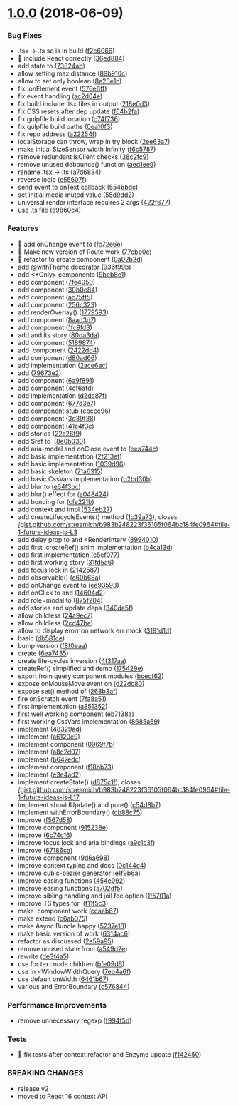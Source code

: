 # [1.0.0](https://github.com/streamich/libreact/compare/v0.5.0...v1.0.0) (2018-06-09)


### Bug Fixes

* .tsx -> .ts so <WindowWidthQuery> is in build ([f2e6066](https://github.com/streamich/libreact/commit/f2e6066))
* 🐛 include React correctly ([36ed884](https://github.com/streamich/libreact/commit/36ed884))
* add state to <WidthSensor> ([73824ab](https://github.com/streamich/libreact/commit/73824ab))
* allow setting max distance ([89b910c](https://github.com/streamich/libreact/commit/89b910c))
* allow to set only boolean ([8e23e1c](https://github.com/streamich/libreact/commit/8e23e1c))
* fix .onElement event ([576e6ff](https://github.com/streamich/libreact/commit/576e6ff))
* fix <MediaSensor> event handling ([ac2d04e](https://github.com/streamich/libreact/commit/ac2d04e))
* fix build include .tsx files in output ([218e0d3](https://github.com/streamich/libreact/commit/218e0d3))
* fix CSS resets after dep update ([f64b2fa](https://github.com/streamich/libreact/commit/f64b2fa))
* fix gulpfile build location ([c74f736](https://github.com/streamich/libreact/commit/c74f736))
* fix gulpfile build paths ([0ea10f3](https://github.com/streamich/libreact/commit/0ea10f3))
* fix repo address ([a22254f](https://github.com/streamich/libreact/commit/a22254f))
* localStorage can throw, wrap in try block ([2ee63a7](https://github.com/streamich/libreact/commit/2ee63a7))
* make initial SizeSensor width Infinity ([f6c5787](https://github.com/streamich/libreact/commit/f6c5787))
* remove redundant isClient checks ([38c2fc9](https://github.com/streamich/libreact/commit/38c2fc9))
* remove unused debounce() function ([aed1ee9](https://github.com/streamich/libreact/commit/aed1ee9))
* rename .tsx -> .ts ([a7d6834](https://github.com/streamich/libreact/commit/a7d6834))
* reverse <ElectronOnly> logic ([e55607f](https://github.com/streamich/libreact/commit/e55607f))
* send event to onText callback ([5546bdc](https://github.com/streamich/libreact/commit/5546bdc))
* set initial media muted value ([55d9dd2](https://github.com/streamich/libreact/commit/55d9dd2))
* universal render interface requires 2 args ([422f677](https://github.com/streamich/libreact/commit/422f677))
* use .ts file ([e9860c4](https://github.com/streamich/libreact/commit/e9860c4))


### Features

* 🎸 add onChange event to <LocationSensor> ([fc72e6e](https://github.com/streamich/libreact/commit/fc72e6e))
* 🎸 Make new version of Route work ([77ebb0e](https://github.com/streamich/libreact/commit/77ebb0e))
* 🎸 refactor to create <Match> component ([0a02b2d](https://github.com/streamich/libreact/commit/0a02b2d))
* add [@with](https://github.com/with)Theme decorator ([936f99b](https://github.com/streamich/libreact/commit/936f99b))
* add <*Only> components ([9beb8e1](https://github.com/streamich/libreact/commit/9beb8e1))
* add <AfterDraf> component ([7fe4050](https://github.com/streamich/libreact/commit/7fe4050))
* add <AfterTimeout> component ([30b0e84](https://github.com/streamich/libreact/commit/30b0e84))
* add <Animation> component ([ac75ff5](https://github.com/streamich/libreact/commit/ac75ff5))
* add <Dimmable> component ([256c323](https://github.com/streamich/libreact/commit/256c323))
* add <Dimmable> renderOverlay() ([1779593](https://github.com/streamich/libreact/commit/1779593))
* add <DropArea> component ([8aad3d7](https://github.com/streamich/libreact/commit/8aad3d7))
* add <ErrorBoundary> component ([1fc9fd3](https://github.com/streamich/libreact/commit/1fc9fd3))
* add <ExitSensor> and its story ([80da3da](https://github.com/streamich/libreact/commit/80da3da))
* add <IdleSensor> component ([5189874](https://github.com/streamich/libreact/commit/5189874))
* add <Img> component ([2422dd4](https://github.com/streamich/libreact/commit/2422dd4))
* add <InlineWidthQuery> component ([d80ad66](https://github.com/streamich/libreact/commit/d80ad66))
* add <Overlay> implementation ([2ace6ac](https://github.com/streamich/libreact/commit/2ace6ac))
* add <Pluggable> ([79673e2](https://github.com/streamich/libreact/commit/79673e2))
* add <Render> component ([6a9f891](https://github.com/streamich/libreact/commit/6a9f891))
* add <RenderInterval> component ([4cf6afd](https://github.com/streamich/libreact/commit/4cf6afd))
* add <Ripple> implementation ([d2dc87f](https://github.com/streamich/libreact/commit/d2dc87f))
* add <Tween> component ([677d3e7](https://github.com/streamich/libreact/commit/677d3e7))
* add <Upload> component stub ([ebccc96](https://github.com/streamich/libreact/commit/ebccc96))
* add <WhenIdle> component ([3d39f38](https://github.com/streamich/libreact/commit/3d39f38))
* add <WindowWidthQuery> component ([41e4f3c](https://github.com/streamich/libreact/commit/41e4f3c))
* add <WindowWidthSensor> stories ([22a26f9](https://github.com/streamich/libreact/commit/22a26f9))
* add $ref to <Img> ([8e0b030](https://github.com/streamich/libreact/commit/8e0b030))
* add aria-modal and onClose event to <Modal> ([eea744c](https://github.com/streamich/libreact/commit/eea744c))
* add basic <OutsideClick> implementation ([2f213ef](https://github.com/streamich/libreact/commit/2f213ef))
* add basic <ScratchSensor> implementation ([1039d96](https://github.com/streamich/libreact/commit/1039d96))
* add basic <Slider> skeleton ([71a6315](https://github.com/streamich/libreact/commit/71a6315))
* add basic CssVars implementation ([b2bd30b](https://github.com/streamich/libreact/commit/b2bd30b))
* add blur to <Dimmable> ([e64f3bc](https://github.com/streamich/libreact/commit/e64f3bc))
* add blur() effect for <Modal> ([a048424](https://github.com/streamich/libreact/commit/a048424))
* add bonding for <ScratchSensor> ([cfe221b](https://github.com/streamich/libreact/commit/cfe221b))
* add context <Provider> and <Consumer> impl ([534eb27](https://github.com/streamich/libreact/commit/534eb27))
* add createLifecycleEvents() method ([1c39a73](https://github.com/streamich/libreact/commit/1c39a73)), closes [/gist.github.com/streamich/b983b248223f36105f064bc184fe0964#file-1-future-ideas-js-L3](https://github.com//gist.github.com/streamich/b983b248223f36105f064bc184fe0964/issues/file-1-future-ideas-js-L3)
* add delay prop to <Render> and <RenderInterv ([8994010](https://github.com/streamich/libreact/commit/8994010))
* add first .createRef() shim implementation ([b4ca13d](https://github.com/streamich/libreact/commit/b4ca13d))
* add first <ClassList> implementation ([c5ef077](https://github.com/streamich/libreact/commit/c5ef077))
* add first <WidthQuery> working story ([31fd5a6](https://github.com/streamich/libreact/commit/31fd5a6))
* add focus lock in <Modal> ([2142587](https://github.com/streamich/libreact/commit/2142587))
* add observable() ([c60b68a](https://github.com/streamich/libreact/commit/c60b68a))
* add onChange event to <Media> ([ee93593](https://github.com/streamich/libreact/commit/ee93593))
* add onClick to <Overlay> and <Modal> ([14604d2](https://github.com/streamich/libreact/commit/14604d2))
* add role=modal to <Overlay> ([875f204](https://github.com/streamich/libreact/commit/875f204))
* add stories and update deps ([340da5f](https://github.com/streamich/libreact/commit/340da5f))
* allow childless <WindowScrollSensor> ([24a9ec7](https://github.com/streamich/libreact/commit/24a9ec7))
* allow childless <WindowSizeSensor> ([2cd47be](https://github.com/streamich/libreact/commit/2cd47be))
* allow to display erorr on network err mock ([3191d1d](https://github.com/streamich/libreact/commit/3191d1d))
* basic <Upload> ([db581ce](https://github.com/streamich/libreact/commit/db581ce))
* bump version ([f8f0eaa](https://github.com/streamich/libreact/commit/f8f0eaa))
* create <Portal> ([6ea7435](https://github.com/streamich/libreact/commit/6ea7435))
* create life-cycles inversion ([4f317aa](https://github.com/streamich/libreact/commit/4f317aa))
* createRef() simplified and demo ([175429e](https://github.com/streamich/libreact/commit/175429e))
* export <View> from query component modules ([bcecf62](https://github.com/streamich/libreact/commit/bcecf62))
* expose onMouseMove event on <MouseSensor> ([d22dc80](https://github.com/streamich/libreact/commit/d22dc80))
* expose set() method of <Toggle> ([268b3af](https://github.com/streamich/libreact/commit/268b3af))
* fire onScratch event ([7fa8a51](https://github.com/streamich/libreact/commit/7fa8a51))
* first <Dimmer> implementation ([a851352](https://github.com/streamich/libreact/commit/a851352))
* first well working <Parallax> component ([eb7138a](https://github.com/streamich/libreact/commit/eb7138a))
* first working CssVars implementation ([8685a69](https://github.com/streamich/libreact/commit/8685a69))
* implement <ActiveSensor> ([48329ad](https://github.com/streamich/libreact/commit/48329ad))
* implement <FocusSensor> ([a6120e9](https://github.com/streamich/libreact/commit/a6120e9))
* implement <Group> component ([0969f7b](https://github.com/streamich/libreact/commit/0969f7b))
* implement <Modal> ([a8c2d07](https://github.com/streamich/libreact/commit/a8c2d07))
* implement <ShouldUpdate> ([b647edc](https://github.com/streamich/libreact/commit/b647edc))
* implement <WidthQuery> component ([f18bb73](https://github.com/streamich/libreact/commit/f18bb73))
* implement <WindowWidthSensor> ([e3e4ad2](https://github.com/streamich/libreact/commit/e3e4ad2))
* implement createState() ([d875c1f](https://github.com/streamich/libreact/commit/d875c1f)), closes [/gist.github.com/streamich/b983b248223f36105f064bc184fe0964#file-1-future-ideas-js-L17](https://github.com//gist.github.com/streamich/b983b248223f36105f064bc184fe0964/issues/file-1-future-ideas-js-L17)
* implement shouldUpdate() and pure() ([c54d8b7](https://github.com/streamich/libreact/commit/c54d8b7))
* implement withErrorBoundary() ([cb88c75](https://github.com/streamich/libreact/commit/cb88c75))
* improve <AfterDraf> ([f567d58](https://github.com/streamich/libreact/commit/f567d58))
* improve <Dimmer> component ([915238e](https://github.com/streamich/libreact/commit/915238e))
* improve <ExitSensor> ([6c74c16](https://github.com/streamich/libreact/commit/6c74c16))
* improve <Modal> focus lock and aria bindings ([a9c1c3f](https://github.com/streamich/libreact/commit/a9c1c3f))
* improve <Overlay> ([67186ca](https://github.com/streamich/libreact/commit/67186ca))
* improve <Slider> component ([9d6a698](https://github.com/streamich/libreact/commit/9d6a698))
* improve context typing and docs ([0c144c4](https://github.com/streamich/libreact/commit/0c144c4))
* improve cubic-bezier generator ([e1f9b6a](https://github.com/streamich/libreact/commit/e1f9b6a))
* improve easing functions ([454e092](https://github.com/streamich/libreact/commit/454e092))
* improve easing functions ([a702df5](https://github.com/streamich/libreact/commit/a702df5))
* improve sibling handling and joil foc option ([1f5701a](https://github.com/streamich/libreact/commit/1f5701a))
* improve TS types for <Img> ([f11f5c3](https://github.com/streamich/libreact/commit/f11f5c3))
* make <Img> component work ([ccaeb67](https://github.com/streamich/libreact/commit/ccaeb67))
* make <Parallax> extend <VieportScrollSensor> ([c6ab075](https://github.com/streamich/libreact/commit/c6ab075))
* make Async Bundle happy ([5237e18](https://github.com/streamich/libreact/commit/5237e18))
* make basic version of <Parallax> work ([6314ac6](https://github.com/streamich/libreact/commit/6314ac6))
* refactor as discussed ([2e59a95](https://github.com/streamich/libreact/commit/2e59a95))
* remove unused state from <Ripple> ([a549d2e](https://github.com/streamich/libreact/commit/a549d2e))
* rewrite <WindowWidthSensor> ([de3f4a5](https://github.com/streamich/libreact/commit/de3f4a5))
* use <span> for text node children <Dimmable> ([bfe09d6](https://github.com/streamich/libreact/commit/bfe09d6))
* use <WindowWidthSensor> in <WindowWidthQuery ([7eb4a6f](https://github.com/streamich/libreact/commit/7eb4a6f))
* use default onWidth ([6461b67](https://github.com/streamich/libreact/commit/6461b67))
* various and ErrorBoundary ([c576844](https://github.com/streamich/libreact/commit/c576844))


### Performance Improvements

* remove unnecessary regexp ([f994f5d](https://github.com/streamich/libreact/commit/f994f5d))


### Tests

* 💍 fix tests after context refactor and Enzyme update ([f142450](https://github.com/streamich/libreact/commit/f142450))


### BREAKING CHANGES

* release v2
* moved to React 16 context API
